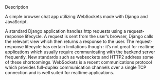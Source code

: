 Description

A simple browser chat app utilizing WebSockets made with Django and JavaScript.

A standard Django application handles http requests using a request-response lifecycle. A request is sent from the user’s browser, Django calls the relevant view which then returns a response to the user. The request-response lifecycle has certain limitations though : it’s not great for realtime applications which usually require communicating with the backend server frequently. New standards such as websockets and HTTP2 address some of these shortcomings. WebSockets is a recent communications protocol which provides full-duplex communication channels over a single TCP connection and is well suited for realtime applications.
